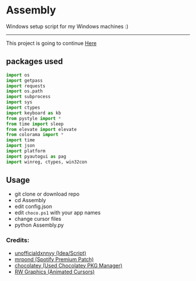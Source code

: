 # Assembly
Windows setup script for my Windows machines :)

----

This project is going to continue <a href="https://github.com/Asssembly">Here</a>


## packages used
```py
import os
import getpass
import requests
import os.path
import subprocess
import sys
import ctypes
import keyboard as kb
from pystyle import *
from time import sleep
from elevate import elevate
from colorama import *
import time
import json
import platform
import pyautogui as pag
import winreg, ctypes, win32con

```

## Usage
- git clone or download repo
- cd Assembly
- edit config.json
- edit `choco.ps1` with your app names
- change cursor files
- python Assembly.py



### Credits:

- <a href="https://github.com/unofficialdxnny">unofficialdxnnyy (Idea/Script)</a>
- <a href="https://github.com/mrpond">mrpond (Spotify Premium Patch)</a>
- <a href="https://github.com/chocolatey">chocolatey (Used Chocolatey PKG Manager)</a>
- <a href="http://www.rw-designer.com/">RW Graphics (Animated Cursors)</a>
